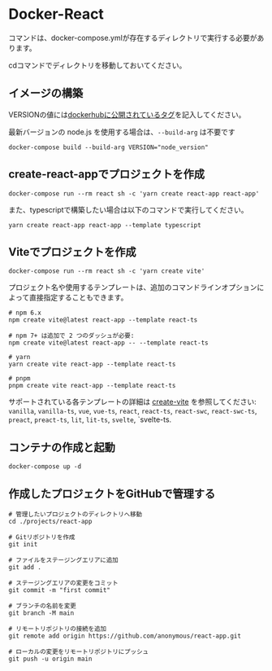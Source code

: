 # Docker-React
コマンドは、docker-compose.ymlが存在するディレクトリで実行する必要があります。

cdコマンドでディレクトリを移動しておいてください。

## イメージの構築
VERSIONの値には[dockerhubに公開されているタグ](https://hub.docker.com/_/node/tags)を記入してください。

最新バージョンの node.js を使用する場合は、`--build-arg` は不要です
```
docker-compose build --build-arg VERSION="node_version"
```

## create-react-appでプロジェクトを作成
```
docker-compose run --rm react sh -c 'yarn create react-app react-app'
```
また、typescriptで構築したい場合は以下のコマンドで実行してください。
```
yarn create react-app react-app --template typescript
```

## Viteでプロジェクトを作成
```
docker-compose run --rm react sh -c 'yarn create vite'
```
プロジェクト名や使用するテンプレートは、追加のコマンドラインオプションによって直接指定することもできます。
```
# npm 6.x
npm create vite@latest react-app --template react-ts

# npm 7+ は追加で 2 つのダッシュが必要:
npm create vite@latest react-app -- --template react-ts

# yarn
yarn create vite react-app --template react-ts

# pnpm
pnpm create vite react-app --template react-ts
```
サポートされている各テンプレートの詳細は [create-vite](https://github.com/vitejs/vite/tree/main/packages/create-vite) を参照してください: `vanilla`, `vanilla-ts`, `vue`, `vue-ts`, `react`, `react-ts`, `react-swc`, `react-swc-ts`, `preact`, `preact-ts`, `lit`, `lit-ts`, `svelte`, `svelte-ts.

## コンテナの作成と起動
```
docker-compose up -d
```

## 作成したプロジェクトをGitHubで管理する
```
# 管理したいプロジェクトのディレクトリへ移動
cd ./projects/react-app

# Gitリポジトリを作成
git init

# ファイルをステージングエリアに追加
git add .

# ステージングエリアの変更をコミット
git commit -m "first commit"

# ブランチの名前を変更
git branch -M main

# リモートリポジトリの接続を追加
git remote add origin https://github.com/anonymous/react-app.git

# ローカルの変更をリモートリポジトリにプッシュ
git push -u origin main
```
